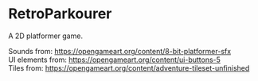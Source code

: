 # RetroParkourer
A 2D platformer game.

Sounds from: https://opengameart.org/content/8-bit-platformer-sfx  
UI elements from: https://opengameart.org/content/ui-buttons-5  
Tiles from: https://opengameart.org/content/adventure-tileset-unfinished  
